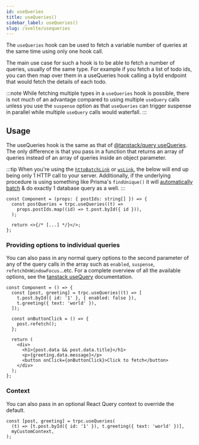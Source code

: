 ```yaml
---
id: useQueries
title: useQueries()
sidebar_label: useQueries()
slug: /svelte/usequeries
---
```


The `useQueries` hook can be used to fetch a variable number of queries at the same time using only one hook call.

The main use case for such a hook is to be able to fetch a number of queries, usually of the same type. For example if you fetch a list of todo ids, you can then map over them in a useQueries hook calling a byId endpoint that would fetch the details of each todo.

:::note
While fetching multiple types in a `useQueries` hook is possible, there is not much of an advantage compared to using multiple `useQuery` calls unless you use the `suspense` option as that `useQueries` can trigger suspense in parallel while multiple `useQuery` calls would waterfall.
:::

## Usage

The useQueries hook is the same as that of [@tanstack/query useQueries](https://tanstack.com/query/v4/docs/react/reference/useQueries). The only difference is that you pass in a function that returns an array of queries instead of an array of queries inside an object parameter.

:::tip
When you're using the 
[`httpBatchLink`](/docs/svelte/setup) or 
[`wsLink`](/docs/svelte/setup), 
the below will end up being only 1 HTTP call to your server. Additionally, if the underlying procedure is using something like Prisma's `findUnique()` it will [automatically batch](https://www.prisma.io/docs/guides/performance-and-optimization/query-optimization-performance#solving-n1-in-graphql-with-findunique-and-prismas-dataloader) & do exactly 1 database query as a well.
:::

```tsx
const Component = (props: { postIds: string[] }) => {
  const postQueries = trpc.useQueries((t) =>
    props.postIds.map((id) => t.post.byId({ id })),
  );

  return <>{/* [...] */}</>;
};
```

### Providing options to individual queries

You can also pass in any normal query options to the second parameter of any of the query calls in the array such as `enabled`, `suspense`, `refetchOnWindowFocus`...etc. For a complete overview of all the available options, see the [tanstack useQuery](https://tanstack.com/query/v4/docs/react/reference/useQuery) documentation.

```tsx
const Component = () => {
  const [post, greeting] = trpc.useQueries((t) => [
    t.post.byId({ id: '1' }, { enabled: false }),
    t.greeting({ text: 'world' }),
  ]);

  const onButtonClick = () => {
    post.refetch();
  };

  return (
    <div>
      <h1>{post.data && post.data.title}</h1>
      <p>{greeting.data.message}</p>
      <button onClick={onButtonClick}>Click to fetch</button>
    </div>
  );
};
```

### Context

You can also pass in an optional React Query context to override the default.

```tsx
const [post, greeting] = trpc.useQueries(
  (t) => [t.post.byId({ id: '1' }), t.greeting({ text: 'world' })],
  myCustomContext,
);
```
